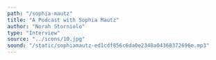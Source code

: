 ```yaml
---
path: "/sophia-mautz"
title: "A Podcast with Sophia Mautz"
author: "Norah Storniolo"
type: "Interview"
source: "../icons/10.jpg"
sound: "/static/sophiamautz-ed1cdf856c6da0e2348a04368372696e.mp3"
---
```

